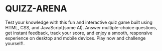# QUIZZ-ARENA
Test your knowledge with this fun and interactive quiz game built using HTML, CSS, and JavaScript(some AI). Answer multiple-choice questions, get instant feedback, track your score, and enjoy a smooth, responsive experience on desktop and mobile devices. Play now and challenge yourself!.
